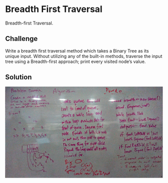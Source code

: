 # Breadth First Traversal

Breadth-first Traversal.

## Challenge

Write a breadth first traversal method which takes a Binary Tree as its unique input. 
Without utilizing any of the built-in methods,
traverse the input tree using a Breadth-first approach; print every visited node’s value.

## Solution

![Challenge17-BreadthFirstTraversal](https://github.com/ChristinaGislason/Data-Structures-andAlgorithms/blob/master/Assets/Challenge17-BreadthFirstTraversal-WhiteboardCapture.jpg)
